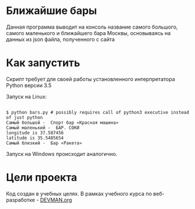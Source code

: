 # Ближайшие бары

Данная программа выводит на консоль название самого большого, самого маленького и ближайшего бара Москвы, основываясь на данных из json файла, полученного с сайта

# Как запустить

Скрипт требует для своей работы установленного интерпретатора Python версии 3.5

Запуск на Linux:

```#!bash

$ python bars.py # possibly requires call of python3 executive instead of just python
Самый большой -  Спорт бар «Красная машина»
Самый маленький -  БАР. СОКИ
longitude is 37.587456
latitude is 35.5485654
Самый близкий -  Бар «Ракета»

```

Запуск на Windows происходит аналогично.

# Цели проекта

Код создан в учебных целях. В рамках учебного курса по веб-разработке - [DEVMAN.org](https://devman.org)
